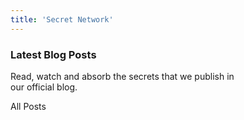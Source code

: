 ```yaml
---
title: 'Secret Network'
---
```



<!-- Hero Video -->
<column class="card-variant" mode="normal">

<block>

<hero-video />

</block>

</column>

<!-- Getting started -->

<column>

<block>

<card-simple-dynamic class="orientation-horizontal accent-purple" cardId="card_1" imageWidth="1200" imageHeight="500"/>

</block>

</column>

<!-- Card collection -->
<column class="spacer-s" number="3" number-m="1" number-s="1">

<block>

<card-simple-dynamic class="orientation-vertical accent-blue" cardId="card_2" imageWidth="630" imageHeight="500"/>

</block>

<block>

<card-simple-dynamic class="orientation-vertical accent-green" cardId="card_3" imageWidth="630" imageHeight="500"/>

</block>

<block>

<card-simple-dynamic class="orientation-vertical accent-orange" cardId="card_4" imageWidth="630" imageHeight="500"/>

</block>

</column>

<column class="spacer-s">
<block>
<!-- Want to build a better internet -->
<home-explainer />
</block>
</column>

<column mode="full">

<block class="no-padding">

<!-- Announcement -->
<home-announcements location="top" />

</block>

</column>

<!-- Block header -->
<column class="block-header" number="2" number-m="1" number-s="1">

<block>

### Latest Blog Posts
  
Read, watch and absorb the secrets that we publish in<br/>our official blog.

</block>

<block>

<btn url="/blog/">All Posts</btn>

</block>

</column>

<!-- Blog cards -->
<column class="spacer-s">

<block>

<blog-latest-posts class="latest-blog-cards"></blog-latest-posts>

</block>

</column>

<!-- Announcement -->

<column mode="full">

<block class="no-padding">

<!-- Announcement -->
<home-announcements location="bottom" />

</block>

</column>

<!-- Home featured media -->
<home-featured-media></home-featured-media>

<!-- media channels -->
<column class="spacer-s">

<block>

<media-channels></media-channels>

</block>

</column>
